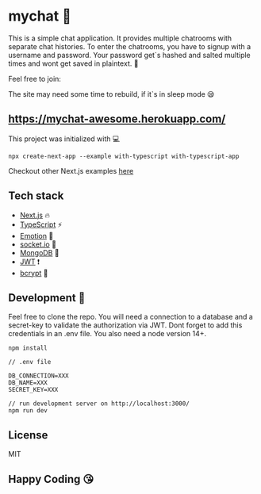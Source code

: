 # mychat :speech_balloon:

This is a simple chat application. It provides multiple chatrooms with separate chat histories.
To enter the chatrooms, you have to signup with a username and password.
Your password get`s hashed and salted multiple times and wont get saved in plaintext. :no_good:

Feel free to join:

The site may need some time to rebuild, if it`s in sleep mode :sleepy:

## https://mychat-awesome.herokuapp.com/

This project was initialized with :computer:

```
npx create-next-app --example with-typescript with-typescript-app
```

Checkout other Next.js examples [here](https://github.com/vercel/next.js/tree/canary/examples)

## Tech stack

-   [Next.js](https://nextjs.org/) :fire:
-   [TypeScript](https://www.typescriptlang.org/) :zap:
-   [Emotion](https://emotion.sh/docs/styled) :nail_care:
-   [socket.io](https://socket.io/) :satellite:
-   [MongoDB](https://www.mongodb.com/) :open_file_folder:
-   [JWT](https://jwt.io/) :exclamation:
-   [bcrypt](https://www.npmjs.com/package/bcrypt) :cop:

## Development :floppy_disk:

Feel free to clone the repo.
You will need a connection to a database and a secret-key to validate the authorization via JWT. Dont forget to add this credentials in an .env file.
You also need a node version 14+.

```
npm install
```

```
// .env file

DB_CONNECTION=XXX
DB_NAME=XXX
SECRET_KEY=XXX
```

```
// run development server on http://localhost:3000/
npm run dev
```

## License

MIT

## Happy Coding :kissing_heart:
